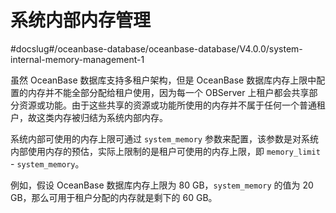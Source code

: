 # 系统内部内存管理
#docslug#/oceanbase-database/oceanbase-database/V4.0.0/system-internal-memory-management-1

虽然 OceanBase 数据库支持多租户架构，但是 OceanBase 数据库内存上限中配置的内存并不能全部分配给租户使用，因为每一个 OBServer 上租户都会共享部分资源或功能。由于这些共享的资源或功能所使用的内存并不属于任何一个普通租户，故这类内存被归结为系统内部内存。

系统内部可使用的内存上限可通过 `system_memory` 参数来配置，该参数是对系统内部使用内存的预估，实际上限制的是租户可使用的内存上限，即 `memory_limit` - `system_memory`。

例如，假设 OceanBase 数据库内存上限为 80 GB，`system_memory` 的值为 20 GB，那么可用于租户分配的内存就是剩下的 60 GB。
